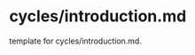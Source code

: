 # cycles/introduction.md 
 
<span class="fixme template"> template for cycles/introduction.md.</span>
